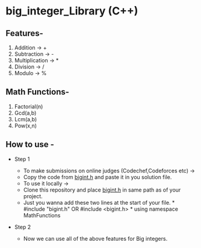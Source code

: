 # big_integer_Library (C++)

## Features-

 1) Addition -> +
 2) Subtraction -> -
 3) Multiplication -> *
 4) Division -> /
 5) Modulo -> %


## Math Functions-
 
 1) Factorial(n)
 2) Gcd(a,b)
 3) Lcm(a,b)
 4) Pow(x,n)
 
 
## How to use -

* Step 1
    * To make submissions on online judges (Codechef,Codeforces etc) ->
     * Copy the code from [bigint.h](https://github.com/AryanBansal21/big_integer_Library/blob/main/bigint.h) and paste it in you solution file.
    * To use it locally ->
     * Clone this repository and place [bigint.h](https://github.com/AryanBansal21/big_integer_Library/blob/main/bigint.h) in same path as of your project.
     * Just you wanna add these two lines at the start of your file.
      * #include "bigint.h" OR #include <bigint.h>
      * using namespace MathFunctions
    
* Step 2
  * Now we can use all of the above features for Big integers.
     
     
    
    
      


